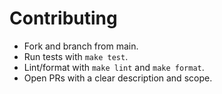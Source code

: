 # Contributing

- Fork and branch from main.
- Run tests with `make test`.
- Lint/format with `make lint` and `make format`.
- Open PRs with a clear description and scope.
